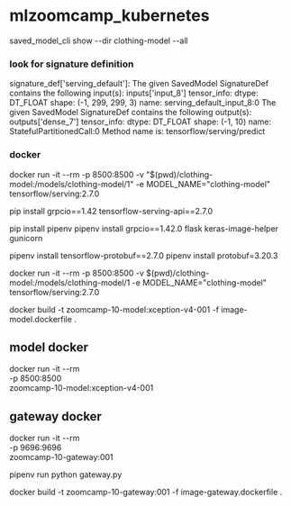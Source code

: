 # mlzoomcamp_kubernetes

saved_model_cli show --dir clothing-model --all

### look for signature definition
signature_def['serving_default']:
  The given SavedModel SignatureDef contains the following input(s):
    inputs['input_8'] tensor_info:
        dtype: DT_FLOAT
        shape: (-1, 299, 299, 3)
        name: serving_default_input_8:0
  The given SavedModel SignatureDef contains the following output(s):
    outputs['dense_7'] tensor_info:
        dtype: DT_FLOAT
        shape: (-1, 10)
        name: StatefulPartitionedCall:0
  Method name is: tensorflow/serving/predict

  ### docker
  docker run -it --rm -p 8500:8500 -v "$(pwd)/clothing-model:/models/clothing-model/1" -e MODEL_NAME="clothing-model" tensorflow/serving:2.7.0


pip install grpcio==1.42 tensorflow-serving-api==2.7.0

pip install pipenv
pipenv install grpcio==1.42.0 flask keras-image-helper gunicorn

pipenv install tensorflow-protobuf==2.7.0
pipenv install protobuf=3.20.3


docker run -it --rm -p 8500:8500 -v $(pwd)/clothing-model:/models/clothing-model/1 -e MODEL_NAME="clothing-model" tensorflow/serving:2.7.0

docker build -t zoomcamp-10-model:xception-v4-001 -f image-model.dockerfile .

## model docker
docker run -it --rm \
  -p 8500:8500 \
  zoomcamp-10-model:xception-v4-001

## gateway docker
docker run -it --rm \
  -p 9696:9696 \
  zoomcamp-10-gateway:001

pipenv run python gateway.py

docker build -t zoomcamp-10-gateway:001 -f image-gateway.dockerfile .

